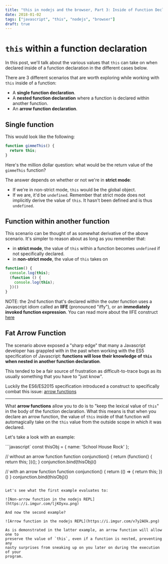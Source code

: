 ```yaml
---
title: "this in nodejs and the browser, Part 3: Inside of Function Declarations"
date: 2018-01-02
tags: ["javascript", "this", "nodejs", "browser"]
draft: true
---
```


# `this` within a function declaration
In this post, we'll talk about the various values that `this` can take on when
declared inside of a function declaration in the different cases below.

There are 3 different scenarios that are worth exploring while working with `this`
inside of a function:

* A __single function declaration__.
* A __nested function declaration__ where a function is declared within another function.
* An __arrow function declaration__.

## Single function
This would look like the following:

```javascript
function gimmeThis() {
  return this;
}
```

Here's the million dollar question: what would be the return value of the `gimmeThis`
function?

The answer depends on whether or not we're in __strict mode__:

* If we're in non-strict mode, `this` would be the global object.
* If we are, it'd be `undefined`. Remember that strict mode does not implicitly
derive the value of `this`. It hasn't been defined and is thus `undefined`.

## Function within another function
This scenario can be thought of as somewhat derivative of the above scenario.
It's simpler to reason about as long as you remember that:

* in __strict mode__, the value of `this` within a function becomes `undefined`
if not specifically declared.
* in __non-strict mode__, the value of `this` takes on

```javascript
function() {
  console.log(this);
  (function () {
    console.log(this);
  })()
}
```

NOTE: the 2nd function that's declared within the outer function uses a Javascript
idiom called an __IIFE__ (pronounced "iffy"), or an __immediately invoked function
expression__. You can read more about the IIFE construct [here](https://developer.mozilla.org/en-US/docs/Glossary/IIFE)

## Fat Arrow Function
The scenario above exposed a "sharp edge" that many a Javascript developer has
grappled with in the past when working with the ES5 specification of Javascript:
__functions will lose their knowledge of `this` when nested in another function
declaration__.

This tended to be a fair source of frustration as difficult-to-trace bugs as
its usually something that you have to "just know".

Luckily the ES6/ES2015 specification introduced a construct to specifically
combat this issue: [arrow functions](https://developer.mozilla.org/en-US/docs/Web/JavaScript/Guide/Functions#Arrow_functions)

---

What __arrow functions__ allow you to do is to "keep the lexical value of `this`"
in the body of the function declaration. What this means is that when you declare
an arrow function, the value of `this` inside of that function will automagically
take on the `this` value from the outside scope in which it was declared.

Let's take a look with an example:

```javascript`
const thisObj = { name: 'School House Rock' };

// without an arrow function
function conjunction() {
  return (function() {
    return this;
  })();
}
conjunction.bind(thisObj)()

// with an arrow function
function conjunction() {
  return (() => {
    return this;
  })()
}
conjunction.bind(thisObj)()
```

Let's see what the first example evaluates to:

![Non-arrow function in the nodejs REPL](https://i.imgur.com/ljKOyxu.png)

And now the second example?

![Arrow function in the nodejs REPL](https://i.imgur.com/v7y2AOk.png)

As is demonstrated in the latter example, an arrow function will allow one to
preserve the value of `this`, even if a function is nested, preventing any
nasty surprises from sneaking up on you later on during the execution of your
program.

